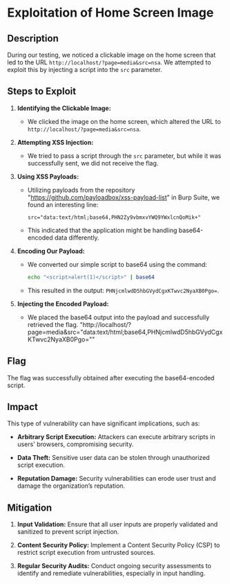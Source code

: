 
# Exploitation of Home Screen Image

## Description
During our testing, we noticed a clickable image on the home screen that led to the URL `http://localhost/?page=media&src=nsa`. We attempted to exploit this by injecting a script into the `src` parameter.

## Steps to Exploit
1. **Identifying the Clickable Image:**
   - We clicked the image on the home screen, which altered the URL to `http://localhost/?page=media&src=nsa`.

2. **Attempting XSS Injection:**
   - We tried to pass a script through the `src` parameter, but while it was successfully sent, we did not receive the flag.

3. **Using XSS Payloads:**
   - Utilizing payloads from the repository "https://github.com/payloadbox/xss-payload-list" in Burp Suite, we found an interesting line:
     ```
     src="data:text/html;base64,PHN2Zy9vbmxvYWQ9YWxlcnQoMik+"
     ```
   - This indicated that the application might be handling base64-encoded data differently.

4. **Encoding Our Payload:**
   - We converted our simple script to base64 using the command:
     ```bash
     echo "<script>alert(1)</script>" | base64
     ```
   - This resulted in the output: `PHNjcmlwdD5hbGVydCgxKTwvc2NyaXB0Pgo=`.

5. **Injecting the Encoded Payload:**
   - We placed the base64 output into the payload and successfully retrieved the flag.
	"http://localhost/?page=media&src="data:text/html;base64,PHNjcmlwdD5hbGVydCgxKTwvc2NyaXB0Pgo=""


## Flag
The flag was successfully obtained after executing the base64-encoded script.

## Impact
This type of vulnerability can have significant implications, such as:

- **Arbitrary Script Execution:** Attackers can execute arbitrary scripts in users' browsers, compromising security.

- **Data Theft:** Sensitive user data can be stolen through unauthorized script execution.

- **Reputation Damage:** Security vulnerabilities can erode user trust and damage the organization’s reputation.

## Mitigation
1. **Input Validation:** Ensure that all user inputs are properly validated and sanitized to prevent script injection.

2. **Content Security Policy:** Implement a Content Security Policy (CSP) to restrict script execution from untrusted sources.

3. **Regular Security Audits:** Conduct ongoing security assessments to identify and remediate vulnerabilities, especially in input handling.



